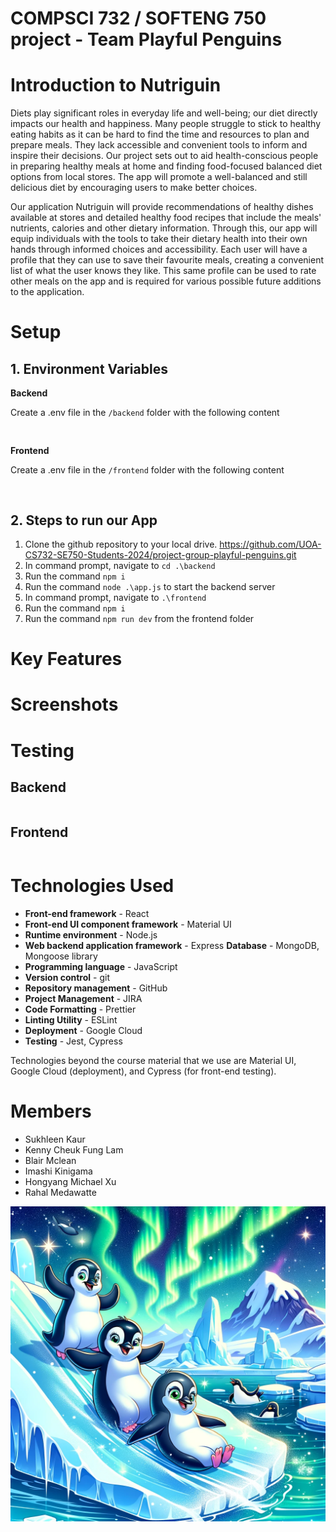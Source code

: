 # COMPSCI 732 / SOFTENG 750 project - Team Playful Penguins


# Introduction to Nutriguin

Diets play significant roles in everyday life and well-being; our diet directly impacts our health and happiness. Many people struggle to stick to healthy eating habits as it can be hard to find the time and resources to plan and prepare meals. They lack accessible and convenient tools to inform and inspire their decisions. Our project sets out to aid health-conscious people in preparing healthy meals at home and finding food-focused balanced diet options from local stores. The app will promote a well-balanced and still delicious diet by encouraging users to make better choices.

Our application Nutriguin will provide recommendations of healthy dishes available at stores and detailed healthy food recipes that include the meals' nutrients, calories and other dietary information. Through this, our app will equip individuals with the tools to take their dietary health into their own hands through informed choices and accessibility. Each user will have a profile that they can use to save their favourite meals, creating a convenient list of what the user knows they like. This same profile can be used to rate other meals on the app and is required for various possible future additions to the application.

# Setup

## 1. Environment Variables

**Backend**

Create a .env file in the `/backend` folder with the following content

```


```

**Frontend**

Create a .env file in the `/frontend` folder with the following content

```


```

## 2. Steps to run our App

1.  Clone the github repository to your local drive. https://github.com/UOA-CS732-SE750-Students-2024/project-group-playful-penguins.git
2.  In command prompt, navigate to `cd .\backend `
3.  Run the command `npm i`
4.  Run the command `node .\app.js` to start the backend server
5.  In command prompt, navigate to `.\frontend`
6.  Run the command `npm i`
7.  Run the command `npm run dev` from the frontend folder

# Key Features

# Screenshots

# Testing

## Backend

```

```

## Frontend

```

```

# Technologies Used

- **Front-end framework** - React
- **Front-end UI component framework** - Material UI
- **Runtime environment** - Node.js
- **Web backend application framework** - Express
  **Database** - MongoDB, Mongoose library
- **Programming language** - JavaScript
- **Version control** - git
- **Repository management** - GitHub
- **Project Management** - JIRA
- **Code Formatting** - Prettier
- **Linting Utility** - ESLint
- **Deployment** - Google Cloud
- **Testing** - Jest, Cypress

Technologies beyond the course material that we use are Material UI, Google Cloud (deployment), and Cypress (for front-end testing).

# Members

- Sukhleen Kaur
- Kenny Cheuk Fung Lam
- Blair Mclean
- Imashi Kinigama
- Hongyang Michael Xu
- Rahal Medawatte

![](./group-image/Playful%20Penguins.webp)
